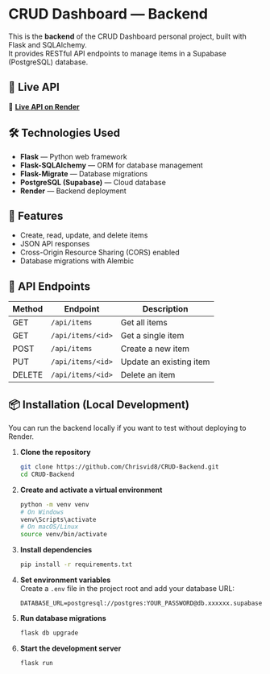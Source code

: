 # CRUD Dashboard — Backend

This is the **backend** of the CRUD Dashboard personal project, built with Flask and SQLAlchemy.  
It provides RESTful API endpoints to manage items in a Supabase (PostgreSQL) database.

## 🚀 Live API
🔗 **[Live API on Render](https://crud-backend-q5f8.onrender.com/api/items)**

## 🛠️ Technologies Used
- **Flask** — Python web framework
- **Flask-SQLAlchemy** — ORM for database management
- **Flask-Migrate** — Database migrations
- **PostgreSQL (Supabase)** — Cloud database
- **Render** — Backend deployment

## 📂 Features
- Create, read, update, and delete items
- JSON API responses
- Cross-Origin Resource Sharing (CORS) enabled
- Database migrations with Alembic

## 🔗 API Endpoints
| Method | Endpoint | Description |
|--------|----------|-------------|
| GET    | `/api/items` | Get all items |
| GET    | `/api/items/<id>` | Get a single item |
| POST   | `/api/items` | Create a new item |
| PUT    | `/api/items/<id>` | Update an existing item |
| DELETE | `/api/items/<id>` | Delete an item |

## 📦 Installation (Local Development)
You can run the backend locally if you want to test without deploying to Render.

1. **Clone the repository**
   ```bash
   git clone https://github.com/Chrisvid8/CRUD-Backend.git
   cd CRUD-Backend
   ```

2. **Create and activate a virtual environment**
   ```bash
   python -m venv venv
   # On Windows
   venv\Scripts\activate
   # On macOS/Linux
   source venv/bin/activate
   ```

3. **Install dependencies**
   ```bash
   pip install -r requirements.txt
   ```

4. **Set environment variables**  
   Create a `.env` file in the project root and add your database URL:
   ```env
   DATABASE_URL=postgresql://postgres:YOUR_PASSWORD@db.xxxxxx.supabase.co:5432/postgres
   ```

5. **Run database migrations**
   ```bash
   flask db upgrade
   ```

6. **Start the development server**
   ```bash
   flask run
   ```
